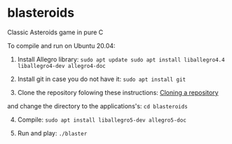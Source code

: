 # blasteroids
Classic Asteroids game in pure C

To compile and run on Ubuntu 20.04:

1. Install Allegro library:
`sudo apt update
sudo apt install liballegro4.4 liballegro4-dev allegro4-doc`

2. Install git in case you do not have it:
`sudo apt install git`

3. Clone the repository folowing these instructions:
[Cloning a repository](https://docs.github.com/en/repositories/creating-and-managing-repositories/cloning-a-repository)

and change the directory to the applications's:
`cd blasteroids`

4. Compile:
`sudo apt install liballegro5-dev allegro5-doc` 

5. Run and play:
`./blaster`
 



